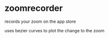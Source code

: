 # zoomrecorder
records your zoom on the app store

uses bezier curves to plot the change to the zoom
